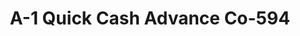 ---
f_zip-code: 35903
f_state-code: AL
title: A-1 Quick Cash Advance Co-594
f_phone: 256-546-1400
f_city-only: Gadsden
f_address: 102 East Walnut Street Gadsden
f_location-unique-id: '594'
slug: a-1-quick-cash-advance-co-594
updated-on: '2024-05-30T13:46:58.046Z'
created-on: '2024-05-30T13:36:59.803Z'
published-on: '2024-05-30T13:54:32.469Z'
f_city-state: cms/city/gadsden-al.md
f_company: cms/company/a-1-quick-cash-advance-co.md
f_state: cms/state/alabama.md
layout: '[payday-loan].html'
tags: payday-loan
---
